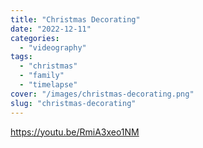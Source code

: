```yaml
---
title: "Christmas Decorating"
date: "2022-12-11"
categories:
  - "videography"
tags:
  - "christmas"
  - "family"
  - "timelapse"
cover: "/images/christmas-decorating.png"
slug: "christmas-decorating"
---
```


https://youtu.be/RmiA3xeo1NM
